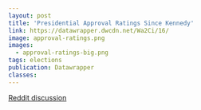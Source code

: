 ```yaml
---
layout: post
title: 'Presidential Approval Ratings Since Kennedy'
link: https://datawrapper.dwcdn.net/Wa2Ci/16/
image: approval-ratings.png
images:
  - approval-ratings-big.png
tags: elections
publication: Datawrapper
classes:
---
```


[Reddit discussion](https://www.reddit.com/r/dataisbeautiful/comments/88080t/presidential_approval_ratings_since_kenney_oc/dwgu8o6/)
